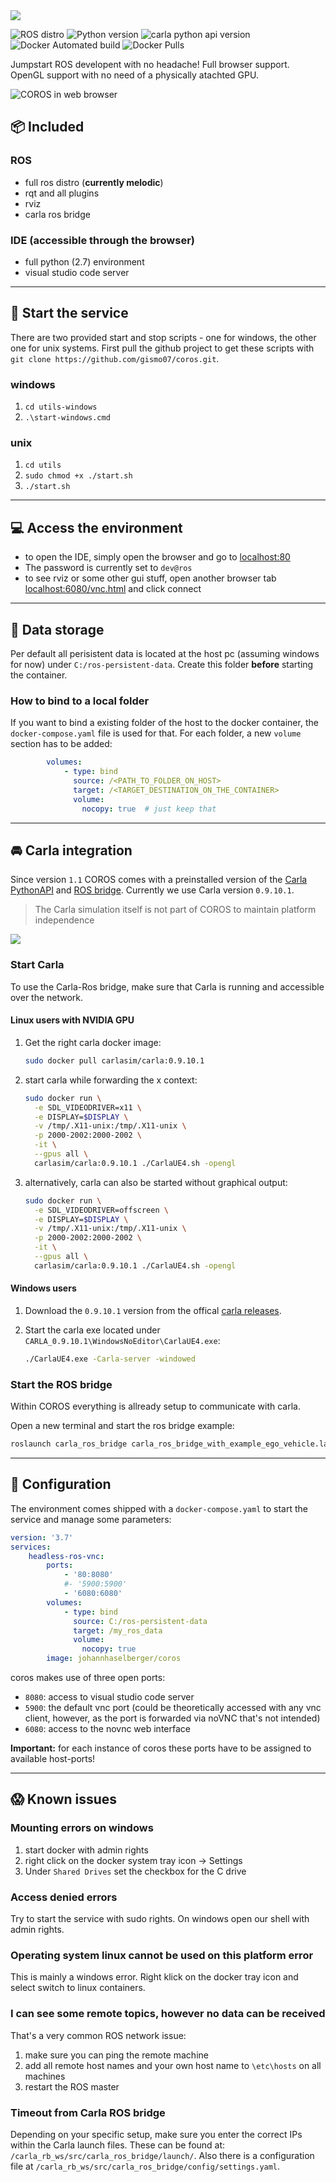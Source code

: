 <img src="https://raw.githubusercontent.com/gismo07/coros/master/assets/coros.png" />



![ROS distro](https://img.shields.io/badge/ROS-melodic-lightgrey?style=flat-square) ![Python version](https://img.shields.io/badge/Python-v2.7-lightgrey?style=flat-square) ![carla python api version](https://img.shields.io/badge/carla%20api%20version-0.9.10.1-lightgrey?style=flat-square) ![Docker Automated build](https://img.shields.io/docker/automated/johannhaselberger/coros?style=flat-square) ![Docker Pulls](https://img.shields.io/docker/pulls/johannhaselberger/coros?style=flat-square) 

Jumpstart ROS developent with no headache! Full browser support. OpenGL support with no need of a physically atachted GPU.

![COROS in web browser](https://raw.githubusercontent.com/gismo07/coros/master/assets/coros_web.png)


## 📦 Included

### ROS
 - full ros distro (**currently melodic**)
 - rqt and all plugins
 - rviz
 - carla ros bridge

### IDE (accessible  through the browser)
 - full python (2.7) environment
 - visual studio code server

 ___

## 🏃 Start the service
There are two provided start and stop scripts - one for windows, the other one for unix systems.
First pull the github project to get these scripts with `git clone https://github.com/gismo07/coros.git`.

### windows
 1. `cd utils-windows`
 2. `.\start-windows.cmd`

### unix
 1. `cd utils`
 2. `sudo chmod +x ./start.sh`
 2. `./start.sh`

___

 ## 💻 Access the environment
  - to open the IDE, simply open the browser and go to [localhost:80]()
  - The password is currently set to `dev@ros`
  - to see rviz or some other gui stuff, open another browser tab [localhost:6080/vnc.html]() and click connect

___

## 💾 Data storage
Per default all perisistent data is located at the host pc (assuming windows for now) under `C:/ros-persistent-data`. Create this folder **before** starting the container.

### How to bind to a local folder
If you want to bind a existing folder of the host to the docker container, the `docker-compose.yaml` file is used for that. For each folder, a new `volume` section has to be added:

```yaml
        volumes:
            - type: bind
              source: /<PATH_TO_FOLDER_ON_HOST>
              target: /<TARGET_DESTINATION_ON_THE_CONTAINER>
              volume:
                nocopy: true  # just keep that
```
___
## 🚘 Carla integration
Since version `1.1` COROS comes with a preinstalled version of the [Carla PythonAPI](https://carla.readthedocs.io/en/latest/python_api/) and [ROS bridge](https://github.com/carla-simulator/ros-bridge). Currently we use Carla version `0.9.10.1`.

> The Carla simulation itself is not part of COROS to maintain platform independence

<img src="https://raw.githubusercontent.com/gismo07/coros/master/assets/carla.jpg" />

### Start Carla
To use the Carla-Ros bridge, make sure that Carla is running and accessible over the network.

#### Linux users with NVIDIA GPU
1. Get the right carla docker image:
    ```bash
    sudo docker pull carlasim/carla:0.9.10.1
    ```
2. start carla while forwarding the x context:
    ```bash
    sudo docker run \
      -e SDL_VIDEODRIVER=x11 \
      -e DISPLAY=$DISPLAY \
      -v /tmp/.X11-unix:/tmp/.X11-unix \
      -p 2000-2002:2000-2002 \
      -it \
      --gpus all \
      carlasim/carla:0.9.10.1 ./CarlaUE4.sh -opengl
    ```

3. alternatively, carla can also be started without graphical output:
    ```bash
    sudo docker run \
      -e SDL_VIDEODRIVER=offscreen \
      -e DISPLAY=$DISPLAY \
      -v /tmp/.X11-unix:/tmp/.X11-unix \
      -p 2000-2002:2000-2002 \
      -it \
      --gpus all \
      carlasim/carla:0.9.10.1 ./CarlaUE4.sh -opengl
    ```

#### Windows users
1. Download the `0.9.10.1` version from the offical [carla releases](https://github.com/carla-simulator/carla/releases/tag/0.9.10.1).

2. Start the carla exe located under `CARLA_0.9.10.1\WindowsNoEditor\CarlaUE4.exe`:
     ```bash
     ./CarlaUE4.exe -Carla-server -windowed
     ```

### Start the ROS bridge
Within COROS everything is allready setup to communicate with carla.

Open a new terminal and start the ros bridge example:
```bash
roslaunch carla_ros_bridge carla_ros_bridge_with_example_ego_vehicle.launch
```
___

## 🔧 Configuration
The environment comes shipped with a `docker-compose.yaml` to start the service and manage some parameters:

```yaml
version: '3.7'
services:
    headless-ros-vnc:
        ports:
            - '80:8080'
            #- '5900:5900'
            - '6080:6080'
        volumes:
            - type: bind
              source: C:/ros-persistent-data
              target: /my_ros_data
              volume:
                nocopy: true
        image: johannhaselberger/coros
```

coros makes use of three open ports:
 - `8080`: access to visual studio code server
 - `5900`: the default vnc port (could be theoretically accessed with any vnc client, however, as the port is forwarded via noVNC that's not intended)
 - `6080`: access to the novnc web interface

 **Important:** for each instance of coros these ports have to be assigned to available host-ports!

____
## 😱 Known issues

### Mounting errors on windows
 1. start docker with admin rights
 2. right click on the docker system tray icon -> Settings
 3. Under `Shared Drives` set the checkbox for the C drive
 
### Access denied errors
Try to start the service with sudo rights. On windows open our shell with admin rights.

### Operating system linux cannot be used on this platform error
This is mainly a windows error. Right klick on the docker tray icon and select switch to linux containers.

### I can see some remote topics, however no data can be received
That's a very common ROS network issue:
 1. make sure you can ping the remote machine
 2. add all remote host names and your own host name to `\etc\hosts` on all machines
 3. restart the ROS master

### Timeout from Carla ROS bridge
Depending on your specific setup, make sure you enter the correct IPs within the Carla launch files. These can be found at: `/carla_rb_ws/src/carla_ros_bridge/launch/`. Also there is a configuration file at `/carla_rb_ws/src/carla_ros_bridge/config/settings.yaml`.
